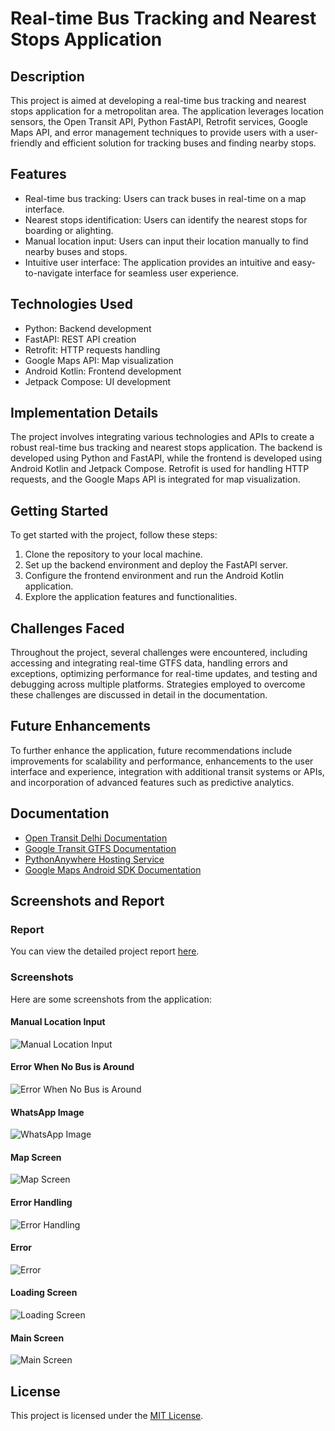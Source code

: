# Real-time Bus Tracking and Nearest Stops Application

## Description
This project is aimed at developing a real-time bus tracking and nearest stops application for a metropolitan area. The application leverages location sensors, the Open Transit API, Python FastAPI, Retrofit services, Google Maps API, and error management techniques to provide users with a user-friendly and efficient solution for tracking buses and finding nearby stops.

## Features
- Real-time bus tracking: Users can track buses in real-time on a map interface.
- Nearest stops identification: Users can identify the nearest stops for boarding or alighting.
- Manual location input: Users can input their location manually to find nearby buses and stops.
- Intuitive user interface: The application provides an intuitive and easy-to-navigate interface for seamless user experience.

## Technologies Used
- Python: Backend development
- FastAPI: REST API creation
- Retrofit: HTTP requests handling
- Google Maps API: Map visualization
- Android Kotlin: Frontend development
- Jetpack Compose: UI development

## Implementation Details
The project involves integrating various technologies and APIs to create a robust real-time bus tracking and nearest stops application. The backend is developed using Python and FastAPI, while the frontend is developed using Android Kotlin and Jetpack Compose. Retrofit is used for handling HTTP requests, and the Google Maps API is integrated for map visualization.

## Getting Started
To get started with the project, follow these steps:
1. Clone the repository to your local machine.
2. Set up the backend environment and deploy the FastAPI server.
3. Configure the frontend environment and run the Android Kotlin application.
4. Explore the application features and functionalities.

## Challenges Faced
Throughout the project, several challenges were encountered, including accessing and integrating real-time GTFS data, handling errors and exceptions, optimizing performance for real-time updates, and testing and debugging across multiple platforms. Strategies employed to overcome these challenges are discussed in detail in the documentation.

## Future Enhancements
To further enhance the application, future recommendations include improvements for scalability and performance, enhancements to the user interface and experience, integration with additional transit systems or APIs, and incorporation of advanced features such as predictive analytics.

## Documentation
- [Open Transit Delhi Documentation](https://otd.delhi.gov.in/documentation/)
- [Google Transit GTFS Documentation](https://developers.google.com/transit/gtfs/)
- [PythonAnywhere Hosting Service](https://www.pythonanywhere.com/user/lol1221/)
- [Google Maps Android SDK Documentation](https://developers.google.com/maps/documentation/android-sdk/maps-compose)

## Screenshots and Report
### Report
You can view the detailed project report [here](ABHISHEK_PPT.pdf).

### Screenshots
Here are some screenshots from the application:

#### Manual Location Input
![Manual Location Input](manual_input.jpeg)

#### Error When No Bus is Around
![Error When No Bus is Around](error_when_no_bus_around.jpeg)

#### WhatsApp Image
![WhatsApp Image](WhatsApp%20Image%202024-05-14%20at%202.12.11%20AM.jpeg)

#### Map Screen
![Map Screen](Map_screen.png)

#### Error Handling
![Error Handling](ERROR%20HANDLING.png)

#### Error
![Error](ERROR.png)

#### Loading Screen
![Loading Screen](Loadingscreen.png)

#### Main Screen
![Main Screen](MainScreen.png)

## License
This project is licensed under the [MIT License](LICENSE).

